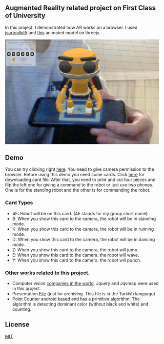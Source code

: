 
## Augmented Reality related project on First Class of University 

In this project, I demonstrated how AR works on a browser. I used [jsartoolkit5](https://github.com/artoolkitx/jsartoolkit5) and [this](https://threejs.org/examples/#webgl_animation_skinning_morph) animated model on threejs.

![Preview](https://raw.githubusercontent.com/emircanerkul/augmented-reality/master/preview.jpg)

## Demo

You can try clicking right [here](https://emircanerkul.github.io/augmented-reality/). You need to give camera permission to the browser. Before using this demo you need some cards. Click [here](https://emircanerkul.github.io/augmented-reality/assets/data/cards.pdf) for downloading card file. After that, you need to print and cut four pieces and flip the left one for giving a command to the robot or just use two phones. One is for the standing robot and the other is for commanding the robot.

### Card Types
- 4E: Robot will be on this card. (4E stands for my group short name)
- B: When you show this card to the camera, the robot will be in standing mode.
- K: When you show this card to the camera, the robot will be in running mode.
- D: When you show this card to the camera, the robot will be in dancing mode.
- Z: When you show this card to the camera, the robot will jump.
- E: When you show this card to the camera, the robot will wave.
- Y: When you show this card to the camera, the robot will punch.

### Other works related to this project.

- Computer vision [companies in the world](https://emircanerkul.github.io/augmented-reality/computer-vision-companies/). Jquery and Jqvmap were used in this project.
- Presentation [File](https://emircanerkul.github.io/augmented-reality/poster.jpg) (just for archiving. This file is in the Turkish language)
- Point Counter android based and has a primitive algorithm. The algorithm is detecting dominant color (without black and white) and counting.

## License

[MIT](https://choosealicense.com/licenses/mit/)

  
